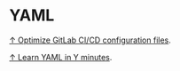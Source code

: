 # YAML

[↑ Optimize GitLab CI/CD configuration files](https://docs.gitlab.com/ee/ci/yaml/yaml_optimization.html).

[↑ Learn YAML in Y minutes](https://learnxinyminutes.com/docs/yaml).
